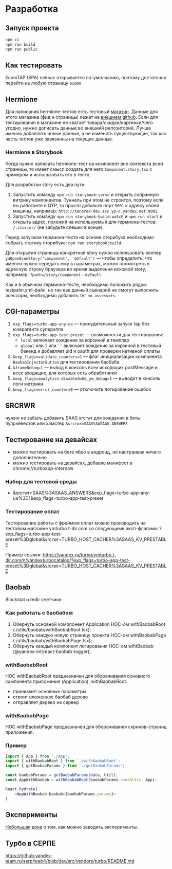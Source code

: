 # Разработка

## Запуск проекта
```bash
npm ci
npm run build
npm run public
```

## Как тестировать
EcomTAP (SPA) сейчас открывается по-умолчанию, поэтому достаточно перейти на любую страницу `ecomm`

## Hermione
Для написания hermione-тестов есть тестовый [магазин](https://yandex.ru/turbo?text=spideradio.github.io%2Fyandexturbocatalog%2F&morda=1&ecommerce_main_page_preview=1&page_type=main&exp_flags=turbo-app-any-ua%3D1).
Данные для этого магазина (фид и страницы) лежат на [внешнем github](https://github.com/spideradio/spideradio.github.io).
Если для тестирования в магазине не хватает товара/скидки/картинки/чего угодно, нужно дописать данные во внешний репозиторий.
Лучше именно добавлять новые данные, а не изменять существующие, так как часть тестов уже завязанны на текущие данные.

### Hermione в Storybook

Когда нужно написать hermione-тест на компонент вне контекста всей страницы, то имеет смысл создать для него `Component.story.tsx` с примером и использовать его в тесте.

Для разработки story есть два пути:
1. Запустить команду `npm run storybook:serve` и открыть собранную витрину компонентов. Туннель при этом не строится, поэтому если вы работаете в QYP, то просто добавьте порт `9001` к адресу своей машины, например: `http://tenorok-dev.sas.yp-c.yandex.net:9001`.
2. Запустить команду `npm run storybook:build:watch` и `npm run start` и открыть адрес, похожий на используемый для гермиона-тестов: `/.stories/` (не забудьте слешик в конце).

Перед запуском гермиона-теста на основе сторибука необходимо собрать статику сторибука: `npm run storybook:build`.

Для открытия страницы конкретной story нужно использовать хелпер `yaOpenEcomStory('component', 'default')` — чтобы определить, что именно нужно передать ему в параметрах, можно посмотреть в адресную строку браузера во время выделения искомой story, например: `?path=/story/component--default`.

Как и в обычном гермиона-тесте, необходимо положить рядом testpalm.yml-файл, но так как данный сценарий не смогут выполнить асессоры, необходимо добавить тег `no_assessors`.

## CGI-параметры
1. `exp_flags=turbo-app-any-ua` — принудительный запуск tap без юзерагента супераппа
1. `exp_flags=turbo-app-test-preset` — возможности для тестирования:
    - `local` включает хождение за корзиной в темплар
    - `global` или `1` или `''` включает хождение за корзиной в тестовый бекенд и добавляет uid и oauth для проверки нативной оплаты
1. `&exp_flags=validate_counters=1` — флаг инициализации компонента `BaobabInjectorButton` для тестирования баобаба
1. `&frameDebug=1` — вывод в консоль всех исходящих postMessage и всех входящих, для которых есть обработчики
1. `&exp_flags=analytics-disabled=0&_ym_debug=1` — выводит в консоль логи метрики
1. `&exp_flags=error_counter=0` — отключить логирование ошибок

## SRCRWR
нужно не забыть добавить SAAS srcrwr для хождения в беты пулркевестов или хамстер `&srcrwr=SAAS%3ASAAS_ANSWERS`

## Тестирование на девайсах
- можно тестировать на бете ябро в андроид, не настраивая ничего дополнительно
- можно тестировать на девайсах, добавив манифест в chrome://turboapp-internals

### Набор для тестовой среды
- &srcrwr=SAAS%3ASAAS_ANSWERS&exp_flags=turbo-app-any-ua%3D1&exp_flags=turbo-app-test-preset

### Тестирование оплат
Тестирование работы с фреймом оплат можно производить на тестовом магазине ymturbo.t-dir.com
со следующими эксп-флагами: ?exp_flags=turbo-app-test-preset%3Dglobal&srcrwr=TURBO_HOST_CACHER%3ASAAS_KV_PRESTABLE

Пример ссылки:
https://yandex.ru/turbo/ymturbo.t-dir.com/n/yandexturbocatalog/?exp_flags=turbo-app-test-preset%3Dglobal&srcrwr=TURBO_HOST_CACHER%3ASAAS_KV_PRESTABLE

## Baobab
Blockstat и redir счетчики

### Как работать с баобабом
1. Обернуть основной комопонент Application HOC-ом withBaobabRoot (./utils/baobab/withBaobabRoot.tsx);
2. Обернуть каждую новую страницу проекта HOC-ом withBaobabPage (./utils/baobab/withBaobabPage.tsx);
3. Обернуть каждый компонент логирования HOC-ом wihtBaobab (@yandex-int/react-baobab-logger);

### withBaobabRoot
HOC withBaobabRoot предназначен для оборачивания основного компонента приложения (Application).
withBaobabRoot:
 - принимает основные параметры
 - строит вложенное баобаб дерево
 - отправляет дерево на сервер

### withBaobabPage
HOC withBaobabPage предназначен для оборачивания скринов-страниц приложения.


### Пример
```js
import { App } from './App';
import { withBaobabRoot } from './withBaobabRoot';
import { getBaobabParams } from './getBaobabParams';

const baobabParams = getBaobabParams(data, Util);
const AppWithBaobab = withBaobabRoot(baobabParams.rootAttrs, App);

React.hydrate(
    <AppWithBaobab baobab={baobabParams.params}>
)
```

## Эксперименты
[Небольшая дока](./experiments/README.md) о том, как можно заводить эксперименты.

## Турбо в СЕРПЕ
https://github.yandex-team.ru/serp/web4/blob/dev/src/vendors/turbo/README.md
